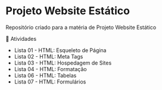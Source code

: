 # Projeto Website Estático

Repositório criado para a matéria de Projeto Website Estático  

:page_facing_up: Atividades
- Lista 01 \- HTML: Esqueleto de Página  
- Lista 02 \- HTML: Meta Tags  
- Lista 03 \- HTML: Hospedagem de Sites  
- Lista 04 \- HTML: Formatação
- Lista 06 \- HTML: Tabelas
- Lista 07 \- HTML: Formulários